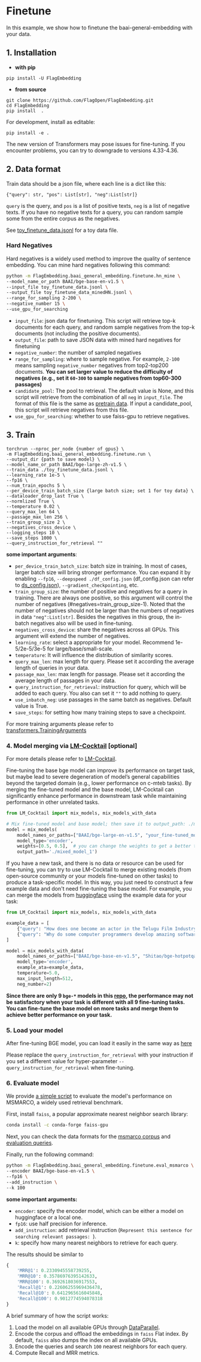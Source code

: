 # Finetune
In this example, we show how to finetune the baai-general-embedding with your data.

## 1. Installation
* **with pip**
```
pip install -U FlagEmbedding
```

* **from source**
```
git clone https://github.com/FlagOpen/FlagEmbedding.git
cd FlagEmbedding
pip install  .
```
For development, install as editable:
```
pip install -e .
```

The new version of Transformers may pose issues for fine-tuning. If you encounter problems, you can try to downgrade to versions 4.33-4.36.
 

## 2. Data format
Train data should be a json file, where each line is a dict like this:

```
{"query": str, "pos": List[str], "neg":List[str]}
```

`query` is the query, and `pos` is a list of positive texts, `neg` is a list of negative texts.
If you have no negative texts for a query, you can random sample some from the entire corpus as the negatives.

See [toy_finetune_data.jsonl](https://github.com/FlagOpen/FlagEmbedding/blob/master/examples/finetune/toy_finetune_data.jsonl) for a toy data file.

### Hard Negatives 

Hard negatives is a widely used method to improve the quality of sentence embedding. 
You can mine hard negatives following this command:
```bash
python -m FlagEmbedding.baai_general_embedding.finetune.hn_mine \
--model_name_or_path BAAI/bge-base-en-v1.5 \
--input_file toy_finetune_data.jsonl \
--output_file toy_finetune_data_minedHN.jsonl \
--range_for_sampling 2-200 \
--negative_number 15 \
--use_gpu_for_searching 
```

- `input_file`: json data for finetuning. This script will retrieve top-k documents for each query, 
and random sample negatives from the top-k documents (not including the positive documents).
- `output_file`: path to save JSON data with mined hard negatives for finetuning
- `negative_number`: the number of sampled negatives 
- `range_for_sampling`: where to sample negative. For example, `2-100` means sampling `negative_number` negatives from top2-top200 documents. **You can set larger value to reduce the difficulty of negatives (e.g., set it `60-300` to sample negatives from top60-300 passages)**
- `candidate_pool`: The pool to retrieval. The default value is None, and this script will retrieve from the combination of all `neg` in `input_file`. 
The format of this file is the same as [pretrain data](https://github.com/FlagOpen/FlagEmbedding/tree/master/examples/pretrain#2-data-format). If input a candidate_pool, this script will retrieve negatives from this file.
- `use_gpu_for_searching`: whether to use faiss-gpu to retrieve negatives.


## 3. Train
```
torchrun --nproc_per_node {number of gpus} \
-m FlagEmbedding.baai_general_embedding.finetune.run \
--output_dir {path to save model} \
--model_name_or_path BAAI/bge-large-zh-v1.5 \
--train_data ./toy_finetune_data.jsonl \
--learning_rate 1e-5 \
--fp16 \
--num_train_epochs 5 \
--per_device_train_batch_size {large batch size; set 1 for toy data} \
--dataloader_drop_last True \
--normlized True \
--temperature 0.02 \
--query_max_len 64 \
--passage_max_len 256 \
--train_group_size 2 \
--negatives_cross_device \
--logging_steps 10 \
--save_steps 1000 \
--query_instruction_for_retrieval "" 
```

**some important arguments**:
- `per_device_train_batch_size`: batch size in training. In most of cases, larger batch size will bring stronger performance. You can expand it by enabling `--fp16`, `--deepspeed ./df_config.json` (df_config.json can refer to [ds_config.json](./ds_config.json)), `--gradient_checkpointing`, etc. 
- `train_group_size`: the number of positive and negatives for a query in training.
There are always one positive, so this argument will control the number of negatives (#negatives=train_group_size-1).
Noted that the number of negatives should not be larger than the numbers of negatives in data `"neg":List[str]`.
Besides the negatives in this group, the in-batch negatives also will be used in fine-tuning.
- `negatives_cross_device`: share the negatives across all GPUs. This argument will extend the number of negatives.
- `learning_rate`: select a appropriate for your model. Recommend 1e-5/2e-5/3e-5 for large/base/small-scale. 
- `temperature`: It will influence the distribution of similarity scores.
- `query_max_len`: max length for query. Please set it according the average length of queries in your data.
- `passage_max_len`: max length for passage. Please set it according the average length of passages in your data.
- `query_instruction_for_retrieval`: instruction for query, which will be added to each query. You also can set it `""` to add nothing to query.
- `use_inbatch_neg`: use passages in the same batch as negatives. Default value is True. 
- `save_steps`: for setting how many training steps to save a checkpoint.

For more training arguments please refer to [transformers.TrainingArguments](https://huggingface.co/docs/transformers/main_classes/trainer#transformers.TrainingArguments)


### 4. Model merging via [LM-Cocktail](https://github.com/FlagOpen/FlagEmbedding/tree/master/LM_Cocktail) [optional]

For more details please refer to [LM-Cocktail](https://github.com/FlagOpen/FlagEmbedding/tree/master/LM_Cocktail).

Fine-tuning the base bge model can improve its performance on target task, 
but maybe lead to severe degeneration of model’s general capabilities 
beyond the targeted domain (e.g., lower performance on c-mteb tasks). 
By merging the fine-tuned model and the base model, 
LM-Cocktail can significantly enhance performance in downstream task
while maintaining performance in other unrelated tasks.

```python
from LM_Cocktail import mix_models, mix_models_with_data

# Mix fine-tuned model and base model; then save it to output_path: ./mixed_model_1
model = mix_models(
    model_names_or_paths=["BAAI/bge-large-en-v1.5", "your_fine-tuned_model"], 
    model_type='encoder', 
    weights=[0.5, 0.5],  # you can change the weights to get a better trade-off.
    output_path='./mixed_model_1')
```

If you have a new task, and there is no data or resource can be used for fine-tuning, 
you can try to use LM-Cocktail to merge existing models (from open-source community or your models fine-tuned on other tasks) to produce a task-specific model. 
In this way, you just need to construct a few example data and don't need fine-tuning the base model.
For example, you can merge the models from [huggingface](https://huggingface.co/Shitao) using the example data for your task:
```python
from LM_Cocktail import mix_models, mix_models_with_data

example_data = [
    {"query": "How does one become an actor in the Telugu Film Industry?", "pos": [" How do I become an actor in Telugu film industry?"], "neg": [" What is the story of Moses and Ramesses?", " Does caste system affect economic growth of India?"]}, 
    {"query": "Why do some computer programmers develop amazing software or new concepts, while some are stuck with basic programming work?", "pos": [" Why do some computer programmers develops amazing softwares or new concepts, while some are stuck with basics programming works?"], "neg": [" When visiting a friend, do you ever think about what would happen if you did something wildly inappropriate like punch them or destroy their furniture?", " What is the difference between a compliment and flirting?"]}
]

model = mix_models_with_data(
    model_names_or_paths=["BAAI/bge-base-en-v1.5", "Shitao/bge-hotpotqa", "Shitao/bge-quora"], 
    model_type='encoder', 
    example_ata=example_data,
    temperature=5.0,
    max_input_length=512,
    neg_number=2)
```
**Since there are only 9 `bge-*` models in this [repo](https://huggingface.co/Shitao), the performance may not be satisfactory when your task is different with all 9 fine-tuning tasks. 
You can fine-tune the base model on more tasks and merge them to achieve better performance on your task.**


### 5. Load your model
After fine-tuning BGE model, you can load it easily in the same way as [here](https://github.com/FlagOpen/FlagEmbedding/tree/master/FlagEmbedding/baai_general_embedding#usage) 

Please replace the `query_instruction_for_retrieval` with your instruction if you set a different value for hyper-parameter `--query_instruction_for_retrieval` when fine-tuning.


### 6. Evaluate model
We provide [a simple script](https://github.com/FlagOpen/FlagEmbedding/tree/master/FlagEmbedding/baai_general_embedding/finetune/eval_msmarco.py) to evaluate the model's performance on MSMARCO, a widely used retrieval benchmark. 

First, install `faiss`, a popular approximate nearest neighbor search library:
```bash
conda install -c conda-forge faiss-gpu
```

Next, you can check the data formats for the [msmarco corpus](https://huggingface.co/datasets/namespace-Pt/msmarco-corpus) and [evaluation queries](https://huggingface.co/datasets/namespace-Pt/msmarco). 

Finally, run the following command:

```bash
python -m FlagEmbedding.baai_general_embedding.finetune.eval_msmarco \
--encoder BAAI/bge-base-en-v1.5 \
--fp16 \
--add_instruction \
--k 100
```
**some important arguments:**
- `encoder`: specify the encoder model, which can be either a model on huggingface or a local one.
- `fp16`: use half precision for inference.
- `add_instruction`: add retrieval instruction (`Represent this sentence for searching relevant passages: `).
- `k`: specify how many nearest neighbors to retrieve for each query.

The results should be similar to
```python
{
    'MRR@1': 0.2330945558739255, 
    'MRR@10': 0.35786976395142633, 
    'MRR@100': 0.3692618036917553, 
    'Recall@1': 0.22606255969436478, 
    'Recall@10': 0.6412965616045848, 
    'Recall@100': 0.9012774594078318
}
```

A brief summary of how the script works:
1. Load the model on all available GPUs through [DataParallel](https://pytorch.org/docs/stable/generated/torch.nn.DataParallel.html). 
2. Encode the corpus and offload the embeddings in `faiss` Flat index. By default, `faiss` also dumps the index on all available GPUs.
3. Encode the queries and search `100` nearest neighbors for each query.
4. Compute Recall and MRR metrics.
